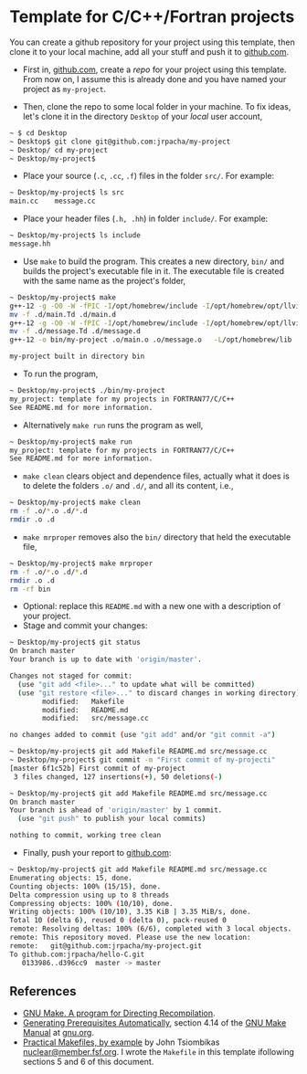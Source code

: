 # Template for C/C++/Fortran projects

You can create a github repository for your project using this template, then
clone it to your local machine, add all your stuff and push it to
[github.com](https://www.github.com).

- First in, [github.com](htpps://www.github.com), create a _repo_ for your project
using this template. From now on, I assume this is already done and you have
named your project as `my-project`.

- Then, clone the repo to some local folder in your machine. To fix ideas,
let's clone it in the directory `Desktop` of your _local_ user account,

```bash
~ $ cd Desktop
~ Desktop$ git clone git@github.com:jrpacha/my-project
~ Desktop/ cd my-project
~ Desktop/my-project$ 
```

- Place your source (`.c`, `.cc`, `.f`)
files in the folder `src/`. For example:

```bash
~ Desktop/my-project$ ls src
main.cc    message.cc
```

- Place your header files (`.h, .hh`) in folder
`include/`. For example:

```bash
~ Desktop/my-project$ ls include
message.hh
```

- Use `make` to build the program. This creates a new directory,
`bin/` and builds the project's executable file in it. The executable
file is created with the same name as the project's folder,

```bash
~ Desktop/my-project$ make
g++-12 -g -O0 -W -fPIC -I/opt/homebrew/include -I/opt/homebrew/opt/llvim/include -cpp -MMD -MP -MF .d/main.Td  -Iinclude -c src/main.cc -o.o/main.o
mv -f .d/main.Td .d/main.d
g++-12 -g -O0 -W -fPIC -I/opt/homebrew/include -I/opt/homebrew/opt/llvim/include -cpp -MMD -MP -MF .d/message.Td  -Iinclude -c src/message.cc -o.o/message.o
mv -f .d/message.Td .d/message.d
g++-12 -o bin/my-project .o/main.o .o/message.o   -L/opt/homebrew/lib   -L/opt/homebrew/lib

my-project built in directory bin
```

- To run the program,

```bash
~ Desktop/my-project$ ./bin/my-project
my_project: template for my projects in FORTRAN77/C/C++
See README.md for more information.
```

- Alternatively `make run` runs the program as well,

```bash
~ Desktop/my-project$ make run
my_project: template for my projects in FORTRAN77/C/C++
See README.md for more information.
```

- `make clean` clears object and dependence files, actually what it does is
to delete the folders `.o/` and `.d/`, and all its content,
i.e.,

```bash
~ Desktop/my-project$ make clean
rm -f .o/*.o .d/*.d
rmdir .o .d
```

- `make mrproper` removes also the `bin/` directory that held the
executable file,

```bash
~ Desktop/my-project$ make mrproper
rm -f .o/*.o .d/*.d
rmdir .o .d
rm -rf bin
```

- Optional: replace this `README.md` with a new one with a
description of your project.
- Stage and commit your changes:

```bash
~ Desktop/my-project$ git status
On branch master
Your branch is up to date with 'origin/master'.

Changes not staged for commit:
  (use "git add <file>..." to update what will be committed)
  (use "git restore <file>..." to discard changes in working directory)
        modified:   Makefile
        modified:   README.md
        modified:   src/message.cc

no changes added to commit (use "git add" and/or "git commit -a")

~ Desktop/my-project$ git add Makefile README.md src/message.cc
~ Desktop/my-project$ git commit -m "First commit of my-projecti"
[master 6f1c52b] First commit of my-project 
 3 files changed, 127 insertions(+), 50 deletions(-)

~ Desktop/my-project$ git add Makefile README.md src/message.cc
On branch master
Your branch is ahead of 'origin/master' by 1 commit.
  (use "git push" to publish your local commits)

nothing to commit, working tree clean
```

- Finally, push your report to [github.com](https://www.github.com):

```bash
~ Desktop/my-project$ git add Makefile README.md src/message.cc
Enumerating objects: 15, done.
Counting objects: 100% (15/15), done.
Delta compression using up to 8 threads
Compressing objects: 100% (10/10), done.
Writing objects: 100% (10/10), 3.35 KiB | 3.35 MiB/s, done.
Total 10 (delta 6), reused 0 (delta 0), pack-reused 0
remote: Resolving deltas: 100% (6/6), completed with 3 local objects.
remote: This repository moved. Please use the new location:
remote:   git@github.com:jrpacha/my-project.git
To github.com:jrpacha/hello-C.git
   0133986..d396cc9  master -> master
```

## References

- [GNU Make. A program for Directing
Recompilation](https://make.mad-scientist.net/papers/advanced-auto-dependency-generation).
- [Generating Prerequisites Automatically](https://www.gnu.org/software/make/manual/html_node/Automatic-Prerequisites.html),
section 4.14 of the [GNU Make
Manual](https://www.gnu.org/software/make/manual/) at
[gnu.org](www.gnu.org).
- [Practical Makefiles, by example](http://nuclear.mutantstargoat.com/articles/make/) by John
Tsiombikas [nuclear@member.fsf.org](mailto:nuclear@member.fsf.org). I wrote
the `Makefile` in this template ifollowing sections 5 and 6 of this document.
